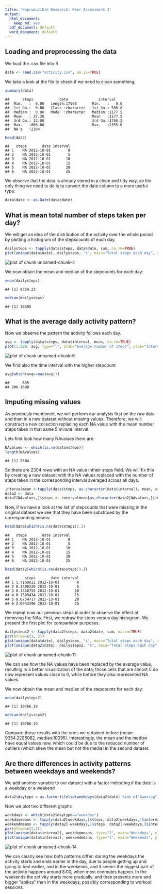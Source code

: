 ```yaml
---
title: 'Reproducible Research: Peer Assessment 1'
output:
  html_document:
    keep_md: yes
  pdf_document: default
  word_document: default
---
```



## Loading and preprocessing the data

We load the .csv file into R


```r
data <- read.csv("activity.csv", as.is=TRUE)
```
We take a look at the file to check if we need to clean something.

```r
summary(data)
```

```
##      steps            date              interval     
##  Min.   :  0.00   Length:17568       Min.   :   0.0  
##  1st Qu.:  0.00   Class :character   1st Qu.: 588.8  
##  Median :  0.00   Mode  :character   Median :1177.5  
##  Mean   : 37.38                      Mean   :1177.5  
##  3rd Qu.: 12.00                      3rd Qu.:1766.2  
##  Max.   :806.00                      Max.   :2355.0  
##  NA's   :2304
```

```r
head(data)
```

```
##   steps       date interval
## 1    NA 2012-10-01        0
## 2    NA 2012-10-01        5
## 3    NA 2012-10-01       10
## 4    NA 2012-10-01       15
## 5    NA 2012-10-01       20
## 6    NA 2012-10-01       25
```
We observe that the data is already stored in a clean and tidy way, so the only thing we need to do is to convert the date column to a more useful type:

```r
data$date <- as.Date(data$date)
```

## What is mean total number of steps taken per day?

We will get an idea of the distribution of the activity over the whole period by plotting a histogram of the stepscounts of each day.

```r
dailysteps <- tapply(data$steps, data$date, sum, na.rm=TRUE)
plot(unique(data$date), dailysteps, "s", main="Total steps each day", xlab="Number of steps", ylab="Day")
```

![plot of chunk unnamed-chunk-4](figure/unnamed-chunk-4-1.png) 

We now obtain the mean and median of the stepcounts for each day:

```r
mean(dailysteps)
```

```
## [1] 9354.23
```

```r
median(dailysteps)
```

```
## [1] 10395
```

## What is the average daily activity pattern?

Now we observe the pattern the activity follows each day. 

```r
avg <- tapply(data$steps, data$interval, mean, na.rm=TRUE)
plot(1:288, avg, type="l", ylab="Average number of steps", xlab="Interval")
```

![plot of chunk unnamed-chunk-6](figure/unnamed-chunk-6-1.png) 

We find also the time interval with the higher stepcount:

```r
avg[which(avg==max(avg))]
```

```
##      835 
## 206.1698
```


## Imputing missing values

As previously mentioned, we will perform our analysis first on the raw data and then in a new dataset without missing values. Therefore, we will construct a new collection replacing each NA value with the mean number steps taken in that same 5 minute interval.

Lets first look how many NAvalues there are:

```r
NAvalues <- which(is.na(data$steps))
length(NAvalues)
```

```
## [1] 2304
```

So there are 2304 rows with an NA value intheir steps field. We will fix this by creating a new dataset with the NA values replaced with the number of steps taken in the corresponding interval averaged across all days.



```r
intervalmean <-tapply(data$steps, as.character(data$interval), mean, na.rm=TRUE)
data2 <- data
data2[NAvalues,]$steps <- intervalmean[as.character(data2[NAvalues,]$interval)]
```

Now, if we have a look at the list of stepcounts that were missing in the original dataset we see that they have been substitued by the corresponding means:


```r
head(data[which(is.na(data$steps)),])
```

```
##   steps       date interval
## 1    NA 2012-10-01        0
## 2    NA 2012-10-01        5
## 3    NA 2012-10-01       10
## 4    NA 2012-10-01       15
## 5    NA 2012-10-01       20
## 6    NA 2012-10-01       25
```

```r
head(data2[which(is.na(data$steps)),])
```

```
##       steps       date interval
## 1 1.7169811 2012-10-01        0
## 2 0.3396226 2012-10-01        5
## 3 0.1320755 2012-10-01       10
## 4 0.1509434 2012-10-01       15
## 5 0.0754717 2012-10-01       20
## 6 2.0943396 2012-10-01       25
```

We repeat now our previous steps in order to observe the effect of removing the NAs. First, we redraw the steps versus day histogram. We present the first plot for comparision purposes.


```r
dailysteps2 <- tapply(data2$steps, data2$date, sum, na.rm=TRUE)
par(mfrow=c(1, 2))
plot(unique(data$date), dailysteps, "s", main="Total steps each day", xlab="Number of steps", ylab="Day", sub="(No NA step values remove)")
plot(unique(data2$date), dailysteps2, "s", main="Total steps each day", xlab="Number of steps", ylab="Day", sub="(All NA step values remove)")
```

![plot of chunk unnamed-chunk-11](figure/unnamed-chunk-11-1.png) 

We can see how the NA values have been replaced by the average value, resulting in a better visualization of the data; those cells that are almost 0 do now represent values close to 0, while before they also represented NA values.

We now obtain the mean and median of the stepcounts for each day:

```r
mean(dailysteps2)
```

```
## [1] 10766.19
```

```r
median(dailysteps2)
```

```
## [1] 10766.19
```

Compare those results with the ones we obtained before (mean: 9354.2295082, median:10395). Interestingly, the mean and the median have equal values now, which could be due to the reduced number of outliers (which skew the mean but not the media) in the second dataset. 

## Are there differences in activity patterns between weekdays and weekends?

We add another variable to our dataset with a factor indicating if the date is a weekday or a weekend

```r
data2$daytype = as.factor(ifelse(weekdays(data2$date) %in% c("Samstag", "Sonntag"), "weekend", "weekday"))
```

Now we plot two different graphs

```r
weekdays <- which(data2$daytype=="weekday")
weekdaymeans <- tapply(data2[weekdays,]$steps, data2[weekdays,]$interval, mean)
weekendmeans <- tapply(data2[-weekdays,]$steps, data2[-weekdays,]$interval, mean)
par(mfrow=c(2,1))
plot(unique(data$interval), weekdaymeans, type="l", main="Weekdays", ylab="Aveage step number", xlab="Interval")
plot(unique(data$interval), weekendmeans, type="l", main="Weekends", ylab="Aveage step number", xlab="Interval")
```

![plot of chunk unnamed-chunk-14](figure/unnamed-chunk-14-1.png) 

We can clearly see how both patterns differ: during the weekdays the activity starts and ends earlier in the day, due to people getting up and going to bed earlier, and in the weekends, and it seems the biggest part of the activity happens around 8:00, when most conmutes happen. In the weekends the activity starts more gradually, and then presents more and bigger "spikes" than in the weekdays, possibly corresponding to workout sessions.
